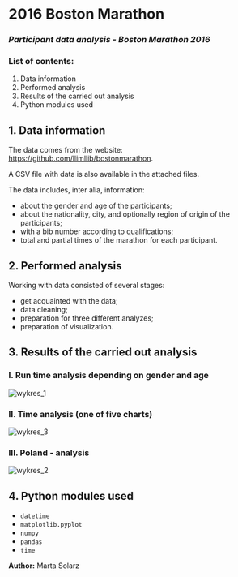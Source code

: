# 2016 Boston Marathon #
### *Participant data analysis - Boston Marathon 2016*

### List of contents: ###
1. Data information
2. Performed analysis
3. Results of the carried out analysis
4. Python modules used

## 1. Data information

The data comes from the website: https://github.com/llimllib/bostonmarathon.

A CSV file with data is also available in the attached files.

The data includes, inter alia, information:
- about the gender and age of the participants;
- about the nationality, city, and optionally region of origin of the participants;
- with a bib number according to qualifications;
- total and partial times of the marathon for each participant.

## 2. Performed analysis

Working with data consisted of several stages:
- get acquainted with the data;
- data cleaning;
- preparation for three different analyzes;
- preparation of visualization.

## 3. Results of the carried out analysis

### I. Run time analysis depending on gender and age

![wykres_1](https://user-images.githubusercontent.com/102785427/181913957-0229f83d-32f5-4748-82a7-aae1f9f50c59.png)

### II. Time analysis (one of five charts)

![wykres_3](https://user-images.githubusercontent.com/102785427/181914015-75f13000-29c8-4aa1-812d-905460d791f0.png)

### III. Poland - analysis

![wykres_2](https://user-images.githubusercontent.com/102785427/181914004-cba55d9e-2b9d-47fc-891e-25c5d3c73a59.png)

## 4. Python modules used

- ```datetime```
- ```matplotlib.pyplot```
- ```numpy```
- ```pandas```
- ```time```

**Author:** Marta Solarz
